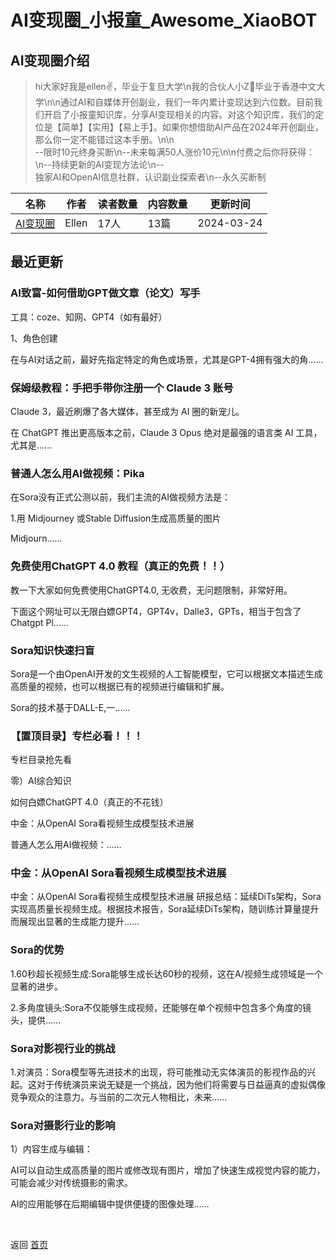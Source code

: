 # AI变现圈_小报童_Awesome_XiaoBOT

## AI变现圈介绍
> hi大家好我是ellen✌，毕业于复旦大学\n我的合伙人小Z👩毕业于香港中文大学\n\n通过AI和自媒体开创副业，我们一年内累计变现达到六位数。目前我们开启了小报童知识库，分享AI变现相关的内容。对这个知识库，我们的定位是【简单】【实用】【易上手】。如果你想借助AI产品在2024年开创副业，那么你一定不能错过这本手册。\n\n  
--限时10元终身买断\n--未来每满50人涨价10元\n\n付费之后你将获得：\n--持续更新的AI变现方法论\n--  
独家AI和OpenAI信息社群，认识副业探索者\n--永久买断制  
  


|名称|作者|读者数量|内容数量|更新时间|
|---|---|---|---|---|
|[AI变现圈](https://xiaobot.net/p/SoraAI666888?refer=0b133df9-27dc-423b-8101-639049001c13)|Ellen|17人|13篇|2024-03-24|

## 最近更新
### AI致富-如何借助GPT做文章（论文）写手



工具：coze、知网、GPT4（如有最好）



1、角色创建

在与AI对话之前，最好先指定特定的角色或场景，尤其是GPT-4拥有强大的角......

### 保姆级教程：手把手带你注册一个 Claude 3 账号

Claude 3，最近刷爆了各大媒体，甚至成为 AI 圈的新宠儿。

在 ChatGPT 推出更高版本之前，Claude 3 Opus 绝对是最强的语言类 AI 工具，尤其是......

### 普通人怎么用AI做视频：Pika

在Sora没有正式公测以前，我们主流的AI做视频方法是：

1.用 Midjourney 或Stable Diffusion生成高质量的图片

Midjourn......

### 免费使用ChatGPT 4.0 教程（真正的免费！！）

教一下大家如何免费使用ChatGPT4.0, 无收费，无问题限制，非常好用。

下面这个网址可以无限白嫖GPT4，GPT4v，Dalle3，GPTs，相当于包含了 Chatgpt Pl......

### Sora知识快速扫盲

Sora是一个由OpenAI开发的文生视频的人工智能模型，它可以根据文本描述生成高质量的视频，也可以根据已有的视频进行编辑和扩展。

Sora的技术基于DALL-E,一......

### 【置顶目录】专栏必看！！！

专栏目录抢先看

零）AI综合知识

如何白嫖ChatGPT 4.0（真正的不花钱）

中金：从OpenAI Sora看视频生成模型技术进展

普通人怎么用AI做视频：......

### 中金：从OpenAI Sora看视频生成模型技术进展

中金：从OpenAI Sora看视频生成模型技术进展
研报总结：延续DiTs架构，Sora实现高质量长视频生成。根据技术报告，Sora延续DiTs架构，随训练计算量提升而展现出显著的生成能力提升......

### Sora的优势

1.60秒超长视频生成:Sora能够生成长达60秒的视频，这在A/视频生成领域是一个显著的进步。

2.多角度镜头:Sora不仅能够生成视频，还能够在单个视频中包含多个角度的镜头，提供......

### Sora对影视行业的挑战

1.对演员：Sora模型等先进技术的出现，将可能推动无实体演员的影视作品的兴起。这对于传统演员来说无疑是一个挑战，因为他们将需要与日益逼真的虚拟偶像竞争观众的注意力。与当前的二次元人物相比，未来......

### Sora对摄影行业的影响

1）内容生成与编辑：

AI可以自动生成高质量的图片或修改现有图片，增加了快速生成视觉内容的能力，可能会减少对传统摄影的需求。

AI的应用能够在后期编辑中提供便捷的图像处理......


<a href="https://github.com/Reno9527/awesome-xiaobot" style="color: white; text-decoration: none;">awesome-xiaobot</a>

返回 [首页](../README.md)
